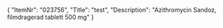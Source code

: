 {
  "ItemNr": "023756",
  "Title": "test",
  "Description": "Azithromycin Sandoz, filmdragerad tablett 500 mg"
}
